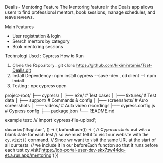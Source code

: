 Dealls - Mentoring Feature
The Mentoring feature in the Dealls app allows users to find professional mentors, book sessions, manage schedules, and leave reviews.

Main Features
- User registration & login
- Search mentors by category
- Book mentoring sessions

Technologi Used : Cypress
How to Run
1. Clone the Repository : git clone https://github.com/kikimiratania/Test-Dealls.git
2. Install Dependency : npm install cypress --save -dev , cd client  --> npm install
3. Testing : npx cypress open


project-root/
├── cypress/
│   ├── e2e/                # Test cases
│   ├── fixtures/           # Test data
│   ├── support/            # Commands & config
│   ├── screenshots/        # Auto screenshots
│   ├── videos/             # Auto video recordings
├── cypress.config.js       # Cypress config
├── package.json
└── README.md


example test:
/// <reference types="cypress" />
import 'cypress-file-upload';

describe('Register ', () => {
  beforeEach(() => {
    // Cypress starts out with a blank slate for each test
    // so we must tell it to visit our website with the `cy.visit()` command.
    // Since we want to visit the same URL at the start of all our tests,
    // we include it in our beforeEach function so that it runs before each test
    cy.visit('https://job-portal-user-dev-skx7zw44dq-et.a.run.app/mentoring')
  })
